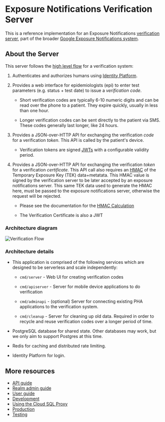 # Exposure Notifications Verification Server

This is a reference implementation for an Exposure Notifications [verification server](https://developers.google.com/android/exposure-notifications/verification-system), part of the broader [Google Exposure Notifications system](https://github.com/google/exposure-notifications-server).


## About the Server

This server follows the [high level flow](https://developers.google.com/android/exposure-notifications/verification-system#flow-overview)
for a verification system:

1.  Authenticates and authorizes humans using [Identity
    Platform](https://cloud.google.com/identity-platform).

1.  Provides a web interface for epidemiologists (epi) to enter test parameters
    (e.g. status + test date) to issue a _verification code_.

    -   Short verification codes are typically 6-10 numeric digits and can be
        read over the phone to a patient. They expire quickly, usually in less
        than one hour.

    -   Longer verification codes can be sent directly to the patient via SMS.
        These codes generally last longer, like 24 hours.

1.  Provides a JSON-over-HTTP API for exchanging the verification _code_ for a
    verification _token_. This API is called by the patient's device.

    -   Verification tokens are signed [JWTs](htts://jwt.io) with a configurable
        validity period.

1.  Provides a JSON-over-HTTP API for exchanging the verification _token_ for a
    verification _certificate_. This API call also requires an
    [HMAC](https://en.wikipedia.org/wiki/HMAC) of the Temporary Exposure Key
    (TEK) data+metatata. This HMAC value is signed by the verification server to
    be later accepted by an exposure notifications server. This same TEK data
    used to generate the HMAC here, must be passed to the exposure notifications
    server, otherwise the request will be rejected.

    -   Please see the documentation for the [HMAC
        Calculation](https://developers.google.com/android/exposure-notifications/verification-system#hmac-calc)

	  -   The Verification Certificate is also a JWT


### Architecture diagram

![Verification Flow](https://developers.google.com/android/exposure-notifications/images/verification-flow.svg)

### Architecture details

-   This application is comprised of the following services which are designed
    to be serverless and scale independently:

    -   `cmd/server` - Web UI for creating verification codes

    -   `cmd/apiserver` - Server for mobile device applications to do
        verification

    -   `cmd/adminapi` - (optional) Server for connecting existing PHA
        applications to the verification system.

    -   `cmd/cleanup` - Server for cleaning up old data. Required in order to
        recycle and reuse verification codes over a longer period of time.

-   PostgreSQL database for shared state. Other databases may work, but we only
    aim to support Postgres at this time.

-   Redis for caching and distributed rate limiting.

-   Identity Platform for login.


## More resources

-   [API guide](docs/api.md)
-   [Realm admin guide](docs/realm_guide.md)
-   [User guide](docs/user_guide.md)
-   [Development](docs/development.md)
-   [Using the Cloud SQL Proxy](docs/using-cloud-sql-proxy.md)
-   [Production](docs/production.md)
-   [Testing](docs/testing.md)
